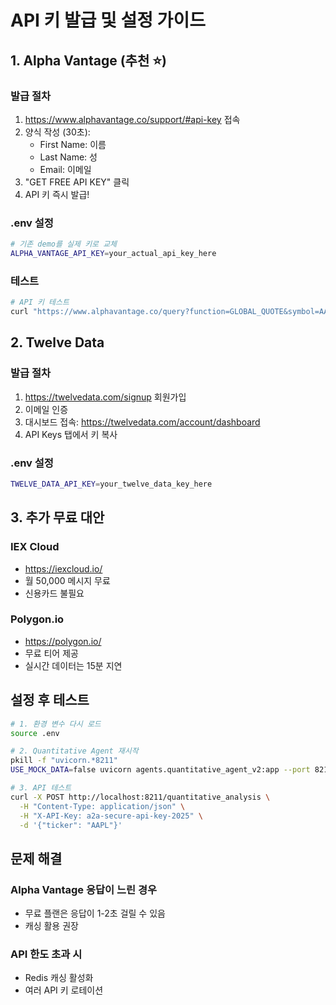 # API 키 발급 및 설정 가이드

## 1. Alpha Vantage (추천 ⭐)

### 발급 절차
1. https://www.alphavantage.co/support/#api-key 접속
2. 양식 작성 (30초):
   - First Name: 이름
   - Last Name: 성
   - Email: 이메일
3. "GET FREE API KEY" 클릭
4. API 키 즉시 발급!

### .env 설정
```bash
# 기존 demo를 실제 키로 교체
ALPHA_VANTAGE_API_KEY=your_actual_api_key_here
```

### 테스트
```bash
# API 키 테스트
curl "https://www.alphavantage.co/query?function=GLOBAL_QUOTE&symbol=AAPL&apikey=YOUR_KEY"
```

## 2. Twelve Data

### 발급 절차
1. https://twelvedata.com/signup 회원가입
2. 이메일 인증
3. 대시보드 접속: https://twelvedata.com/account/dashboard
4. API Keys 탭에서 키 복사

### .env 설정
```bash
TWELVE_DATA_API_KEY=your_twelve_data_key_here
```

## 3. 추가 무료 대안

### IEX Cloud
- https://iexcloud.io/
- 월 50,000 메시지 무료
- 신용카드 불필요

### Polygon.io
- https://polygon.io/
- 무료 티어 제공
- 실시간 데이터는 15분 지연

## 설정 후 테스트

```bash
# 1. 환경 변수 다시 로드
source .env

# 2. Quantitative Agent 재시작
pkill -f "uvicorn.*8211"
USE_MOCK_DATA=false uvicorn agents.quantitative_agent_v2:app --port 8211

# 3. API 테스트
curl -X POST http://localhost:8211/quantitative_analysis \
  -H "Content-Type: application/json" \
  -H "X-API-Key: a2a-secure-api-key-2025" \
  -d '{"ticker": "AAPL"}'
```

## 문제 해결

### Alpha Vantage 응답이 느린 경우
- 무료 플랜은 응답이 1-2초 걸릴 수 있음
- 캐싱 활용 권장

### API 한도 초과 시
- Redis 캐싱 활성화
- 여러 API 키 로테이션